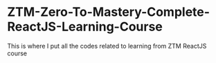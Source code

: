 # ZTM-Zero-To-Mastery-Complete-ReactJS-Learning-Course
This is where I put all the codes related to learning from ZTM ReactJS course
